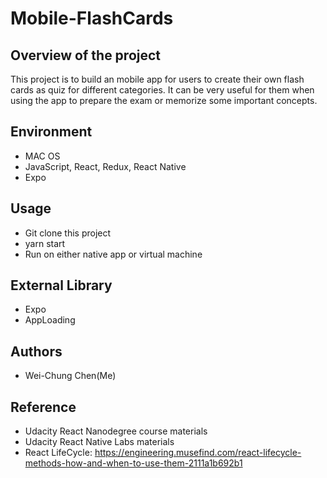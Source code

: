 # Mobile-FlashCards
## Overview of the project
This project is to build an mobile app for users to create their own flash cards
as quiz for different categories. It can be very useful for them when using the app
to prepare the exam or memorize some important concepts.

## Environment
- MAC OS
- JavaScript, React, Redux, React Native
- Expo

## Usage
- Git clone this project
- yarn start
- Run on either native app or virtual machine

## External Library
- Expo
- AppLoading

## Authors
- Wei-Chung Chen(Me)

## Reference
- Udacity React Nanodegree course materials
- Udacity React Native Labs materials
- React LifeCycle: https://engineering.musefind.com/react-lifecycle-methods-how-and-when-to-use-them-2111a1b692b1
